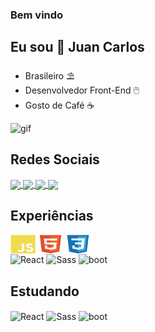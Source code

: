 ### Bem vindo
##  Eu sou 👋 Juan Carlos
- Brasileiro ⛱️
- Desenvolvedor Front-End 🖱️
- Gosto de Café ☕

![gif](https://user-images.githubusercontent.com/86580442/134430929-93f7668d-f13f-40db-af94-2fe25ac10aa8.gif)

## Redes Sociais
<a href="https://www.instagram.com/ujuan._/?hl=pt-br" target="_blank">
<img align="center" height="30" whidth="40" src="https://camo.githubusercontent.com/acaa286597b43c96dc02b69b90de15a65c52063e31835b763a061cc815f64bac/68747470733a2f2f696d672e736869656c64732e696f2f62616467652f2d496e7374616772616d2d2532334534343035463f7374796c653d666f722d7468652d6261646765266c6f676f3d696e7374616772616d266c6f676f436f6c6f723d7768697465" style="max-whidth:100%;">
</img>
</a>

<a href="https://discord.gg/cCNkhxaRJe" target="_blank">
<img align="center" height="30" whidth="40" src="https://camo.githubusercontent.com/3f990cfefb64f13d28397fe586c3aa38a81fde585de479205d63c79363ebe07a/68747470733a2f2f696d672e736869656c64732e696f2f62616467652f446973636f72642d3732383944413f7374796c653d666f722d7468652d6261646765266c6f676f3d646973636f7264266c6f676f436f6c6f723d7768697465" style="max-whidth:100%;">
</img>
</a>

<a href="mailto:juandev33@gmail.com" target="_blank">
<img align="center" height="30" whidth="40" src="https://camo.githubusercontent.com/927d6b3961fa048ff7303daf291cb5869dfa25018997cf8c1373c2f6a85b1458/68747470733a2f2f696d672e736869656c64732e696f2f62616467652f2d476d61696c2d2532333333333f7374796c653d666f722d7468652d6261646765266c6f676f3d676d61696c266c6f676f436f6c6f723d7768697465" style="max-whidth:100%;">
</a>

<a href="https://www.linkedin.com/in/juan-santos-72074a204/" target="_blank">
<img align="center" height="30" whidth="40" src="https://camo.githubusercontent.com/c00f87aeebbec37f3ee0857cc4c20b21fefde8a96caf4744383ebfe44a47fe3f/68747470733a2f2f696d672e736869656c64732e696f2f62616467652f2d4c696e6b6564496e2d2532333030373742353f7374796c653d666f722d7468652d6261646765266c6f676f3d6c696e6b6564696e266c6f676f436f6c6f723d7768697465" style="max-whidth:100%;">
</img>
</a>

## Experiências
<div style="display=flex;">
    <div>
        <img align="center" alt="Js" margin-left="10" height="30" width="40" src="https://raw.githubusercontent.com/devicons/devicon/master/icons/javascript/javascript-plain.svg" style="max-width:100%;">
        <img align="center" alt="HTML" height="30" margin-left="10" width="40" src="https://raw.githubusercontent.com/devicons/devicon/master/icons/html5/html5-original.svg" style="max-width:100%;">
        <img align="center" alt="CSS" margin-left="10" height="30" width="40" src="https://raw.githubusercontent.com/devicons/devicon/master/icons/css3/css3-original.svg" style="max-width:100%;">
    </div>
    <div>
        <img align="center" alt="React" height="30" width="42" src="https://upload.wikimedia.org/wikipedia/commons/thumb/a/a7/React-icon.svg/1280px-React-icon.svg.png" style="max-width:100%;">
        <img align="center" alt="Sass" height="25" width="32" src="https://upload.wikimedia.org/wikipedia/commons/thumb/9/96/Sass_Logo_Color.svg/1200px-Sass_Logo_Color.svg.png" style="max-width:100%;">
        <img align="center" alt="boot" height="30" width="35" src="https://getbootstrap.com.br/docs/4.1/assets/img/bootstrap-stack.png" style="max-width:100%;">
    <div>
</div>

## Estudando
<div style="display=flex;">
    <div>
        <img align="center" alt="React" height="30" width="42" src="https://upload.wikimedia.org/wikipedia/commons/thumb/a/a7/React-icon.svg/1280px-React-icon.svg.png" style="max-width:100%;">
        <img align="center" alt="Sass" height="25" width="32" src="https://upload.wikimedia.org/wikipedia/commons/thumb/9/96/Sass_Logo_Color.svg/1200px-Sass_Logo_Color.svg.png" style="max-width:100%;">
        <img align="center" alt="boot" height="30" width="35" src="https://getbootstrap.com.br/docs/4.1/assets/img/bootstrap-stack.png" style="max-width:100%;">
    <div>
</div>